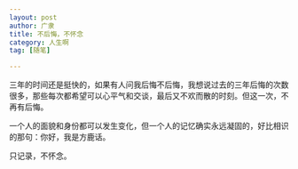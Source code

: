 ```yaml
---
layout: post
author: 广隶
title: 不后悔，不怀念
category: 人生啊
tag: [随笔]

---
```


三年的时间还是挺快的，如果有人问我后悔不后悔，我想说过去的三年后悔的次数很多，那些每次都希望可以心平气和交谈，最后又不欢而散的时刻。但这一次，不再有后悔。

一个人的面貌和身份都可以发生变化，但一个人的记忆确实永远凝固的，好比相识的那句：你好，我是方鹿话。

只记录，不怀念。
